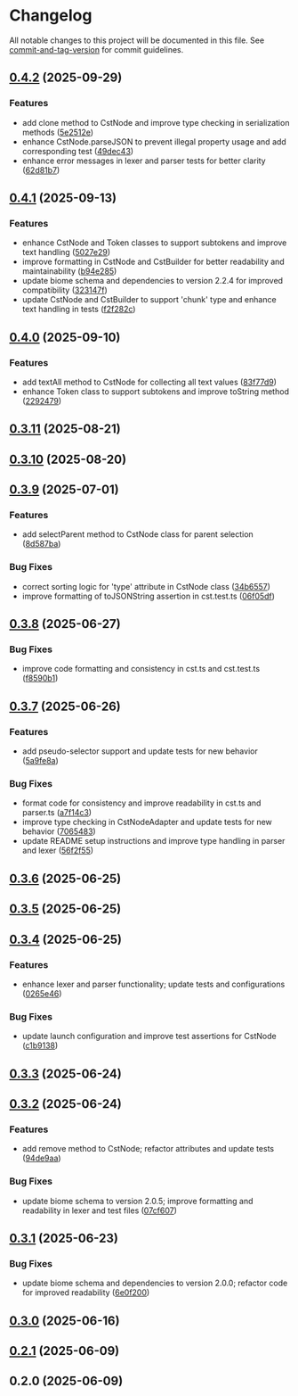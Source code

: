 # Changelog

All notable changes to this project will be documented in this file. See [commit-and-tag-version](https://github.com/absolute-version/commit-and-tag-version) for commit guidelines.

## [0.4.2](https://github.com/hidekatsu-izuno/elder-parse/compare/v0.4.1...v0.4.2) (2025-09-29)


### Features

* add clone method to CstNode and improve type checking in serialization methods ([5e2512e](https://github.com/hidekatsu-izuno/elder-parse/commit/5e2512e2b44907769ca7056f377e01a70787e8cc))
* enhance CstNode.parseJSON to prevent illegal property usage and add corresponding test ([49dec43](https://github.com/hidekatsu-izuno/elder-parse/commit/49dec43ca591e1be69ce61ef66e0fcda28863669))
* enhance error messages in lexer and parser tests for better clarity ([62d81b7](https://github.com/hidekatsu-izuno/elder-parse/commit/62d81b7604b2871b5b954e59ce77727c8853c4ef))

## [0.4.1](https://github.com/hidekatsu-izuno/elder-parse/compare/v0.4.0...v0.4.1) (2025-09-13)


### Features

* enhance CstNode and Token classes to support subtokens and improve text handling ([5027e29](https://github.com/hidekatsu-izuno/elder-parse/commit/5027e29a38874426130da12f215b0dd08d88ac8c))
* improve formatting in CstNode and CstBuilder for better readability and maintainability ([b94e285](https://github.com/hidekatsu-izuno/elder-parse/commit/b94e285c2ddc9d7ae227b7b764a29dfa182c4273))
* update biome schema and dependencies to version 2.2.4 for improved compatibility ([323147f](https://github.com/hidekatsu-izuno/elder-parse/commit/323147f2a42615a130b1e5336e6de26d68d0f4c0))
* update CstNode and CstBuilder to support 'chunk' type and enhance text handling in tests ([f2f282c](https://github.com/hidekatsu-izuno/elder-parse/commit/f2f282cfb160cfa15fb2b82682af2de63548f665))

## [0.4.0](https://github.com/hidekatsu-izuno/elder-parse/compare/v0.3.11...v0.4.0) (2025-09-10)


### Features

* add textAll method to CstNode for collecting all text values ([83f77d9](https://github.com/hidekatsu-izuno/elder-parse/commit/83f77d95a081bfa0b61c4a61b240806c426c1b01))
* enhance Token class to support subtokens and improve toString method ([2292479](https://github.com/hidekatsu-izuno/elder-parse/commit/2292479c3e9509dfe3fd6e2f2702a23dbb8376f4))

## [0.3.11](https://github.com/hidekatsu-izuno/elder-parse/compare/v0.3.10...v0.3.11) (2025-08-21)

## [0.3.10](https://github.com/hidekatsu-izuno/elder-parse/compare/v0.3.9...v0.3.10) (2025-08-20)

## [0.3.9](https://github.com/hidekatsu-izuno/elder-parse/compare/v0.3.8...v0.3.9) (2025-07-01)


### Features

* add selectParent method to CstNode class for parent selection ([8d587ba](https://github.com/hidekatsu-izuno/elder-parse/commit/8d587ba221d9e3bb0d161cc4e2900c568c2cdfbf))


### Bug Fixes

* correct sorting logic for 'type' attribute in CstNode class ([34b6557](https://github.com/hidekatsu-izuno/elder-parse/commit/34b65573ac01718a27b6a534449fd351febbf505))
* improve formatting of toJSONString assertion in cst.test.ts ([06f05df](https://github.com/hidekatsu-izuno/elder-parse/commit/06f05dfa8067a0aae4b2e5fb7485a6e36384dc96))

## [0.3.8](https://github.com/hidekatsu-izuno/elder-parse/compare/v0.3.7...v0.3.8) (2025-06-27)


### Bug Fixes

* improve code formatting and consistency in cst.ts and cst.test.ts ([f8590b1](https://github.com/hidekatsu-izuno/elder-parse/commit/f8590b1d2b7bc9afbdaee55b1861809fab88e0a4))

## [0.3.7](https://github.com/hidekatsu-izuno/elder-parse/compare/v0.3.6...v0.3.7) (2025-06-26)


### Features

* add pseudo-selector support and update tests for new behavior ([5a9fe8a](https://github.com/hidekatsu-izuno/elder-parse/commit/5a9fe8a38642d8c7bdaf601e14d988949398a76c))


### Bug Fixes

* format code for consistency and improve readability in cst.ts and parser.ts ([a7f14c3](https://github.com/hidekatsu-izuno/elder-parse/commit/a7f14c3368afba76b51df3c406d9f13001fd08a0))
* improve type checking in CstNodeAdapter and update tests for new behavior ([7065483](https://github.com/hidekatsu-izuno/elder-parse/commit/7065483a636858b18857fd4ffd931f148f9992f2))
* update README setup instructions and improve type handling in parser and lexer ([56f2f55](https://github.com/hidekatsu-izuno/elder-parse/commit/56f2f556d5f2a02be81e9f68fd7f5e11a73f696f))

## [0.3.6](https://github.com/hidekatsu-izuno/elder-parse/compare/v0.3.5...v0.3.6) (2025-06-25)

## [0.3.5](https://github.com/hidekatsu-izuno/elder-parse/compare/v0.3.4...v0.3.5) (2025-06-25)

## [0.3.4](https://github.com/hidekatsu-izuno/elder-parse/compare/v0.3.3...v0.3.4) (2025-06-25)


### Features

* enhance lexer and parser functionality; update tests and configurations ([0265e46](https://github.com/hidekatsu-izuno/elder-parse/commit/0265e46e20311e4e5809e44bbc1ec5220a1edf05))


### Bug Fixes

* update launch configuration and improve test assertions for CstNode ([c1b9138](https://github.com/hidekatsu-izuno/elder-parse/commit/c1b91380ef1ea528d3ddee802d76126334ffde4f))

## [0.3.3](https://github.com/hidekatsu-izuno/elder-parse/compare/v0.3.2...v0.3.3) (2025-06-24)

## [0.3.2](https://github.com/hidekatsu-izuno/elder-parse/compare/v0.3.1...v0.3.2) (2025-06-24)


### Features

* add remove method to CstNode; refactor attributes and update tests ([94de9aa](https://github.com/hidekatsu-izuno/elder-parse/commit/94de9aa06437ef831b69041101594cf1b200b2bc))


### Bug Fixes

* update biome schema to version 2.0.5; improve formatting and readability in lexer and test files ([07cf607](https://github.com/hidekatsu-izuno/elder-parse/commit/07cf6079cba9939371469500e6367990a13493c1))

## [0.3.1](https://github.com/hidekatsu-izuno/elder-parse/compare/v0.3.0...v0.3.1) (2025-06-23)


### Bug Fixes

* update biome schema and dependencies to version 2.0.0; refactor code for improved readability ([6e0f200](https://github.com/hidekatsu-izuno/elder-parse/commit/6e0f2002e14eae241d1e31a35690536e560cd28b))

## [0.3.0](https://github.com/hidekatsu-izuno/elder-parse/compare/v0.2.1...v0.3.0) (2025-06-16)

## [0.2.1](https://github.com/hidekatsu-izuno/elder-parse/compare/v0.2.0...v0.2.1) (2025-06-09)

## 0.2.0 (2025-06-09)
